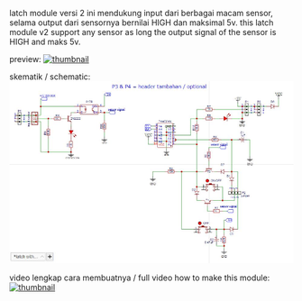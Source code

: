 latch module versi 2 ini mendukung input dari berbagai macam sensor, selama output dari sensornya bernilai HIGH dan maksimal 5v.
this latch module v2 support any sensor as long the output signal of the sensor is HIGH and maks 5v.

preview:
[![thumbnail](https://user-images.githubusercontent.com/80518183/127851442-7fcfd4d0-0e54-48db-8691-abbde8b619cd.JPG)](https://youtu.be/FYpi2nBLMCs)


skematik / schematic:
<img src=https://github.com/idekorslet/latch-module-v2-with-sensor-input/blob/main/schematic.JPG>


video lengkap cara membuatnya / full video how to make this module:
[![thumbnail](https://user-images.githubusercontent.com/80518183/127851442-7fcfd4d0-0e54-48db-8691-abbde8b619cd.JPG)](https://www.youtube.com/watch?v=bWTVL8t_yXE)
